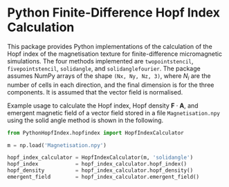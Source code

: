 # Python Finite-Difference Hopf Index Calculation

This package provides Python implementations of the calculation of the Hopf index of the magnetisation texture for finite-difference micromagnetic simulations. The four methods implemented are `twopointstencil`, `fivepointstencil`, `solidangle`, and `solidanglefourier`. The package assumes NumPy arrays of the shape `(Nx, Ny, Nz, 3)`, where $N_i$ are the number of cells in each direction, and the final dimension is for the three components. It is assumed that the vector field is normalised.

Example usage to calculate the Hopf index, Hopf density $\boldsymbol{F} \cdot \boldsymbol{A}$, and emergent magnetic field of a vector field stored in a file `Magnetisation.npy` using the solid angle method is shown in the following.

```python
from PythonHopfIndex.hopfindex import HopfIndexCalculator

m = np.load('Magnetisation.npy')

hopf_index_calculator = HopfIndexCalculator(m, 'solidangle')
hopf_index            = hopf_index_calculator.hopf_index()
hopf_density          = hopf_index_calculator.hopf_density()
emergent_field        = hopf_index_calculator.emergent_field()
```

